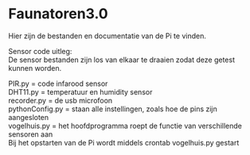 # Faunatoren3.0
Hier zijn de bestanden en documentatie van de Pi te vinden.<br />

Sensor code uitleg: <br />
De sensor bestanden zijn los van elkaar te draaien zodat deze getest kunnen worden.<br />

PIR.py = code infarood sensor<br />
DHT11.py = temperatuur en humidity sensor<br />
recorder.py = de usb microfoon<br />
pythonConfig.py = staan alle instellingen, zoals hoe de pins zijn aangesloten<br />
vogelhuis.py = het hoofdprogramma roept de functie van verschillende sensoren aan<br />
Bij het opstarten van de Pi wordt middels crontab vogelhuis.py gestart <br />

